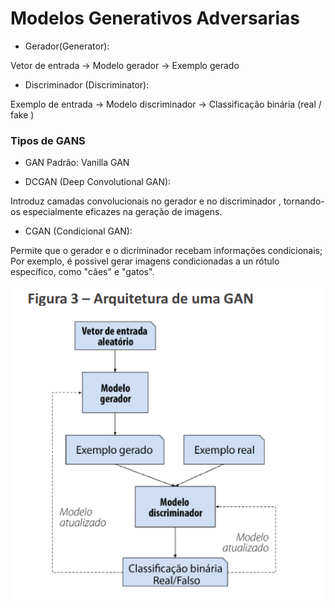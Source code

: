 # Modelos Generativos Adversarias

* Gerador(Generator):

Vetor de entrada  -> Modelo gerador  ->  Exemplo gerado

* Discriminador (Discriminator):

Exemplo de entrada  ->  Modelo discriminador  ->  Classificação binária (real / fake )


### Tipos de GANS

* GAN Padrão: Vanilla GAN

* DCGAN (Deep Convolutional GAN):

Introduz camadas convolucionais no gerador e no discriminador , tornando-os especialmente eficazes na geração de imagens.

* CGAN (Condicional GAN):

Permite que o gerador e o dicriminador recebam informações condicionais;
Por exemplo, é possivel gerar imagens condicionadas a un rótulo específico, como "cães" e "gatos".

![gan](image.png)
